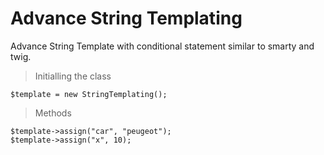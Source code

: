 # Advance String Templating
Advance String Template with conditional statement similar to smarty and twig.

> Initialling the class
```
$template = new StringTemplating();
```
> Methods
```
$template->assign("car", "peugeot");
$template->assign("x", 10);
```




